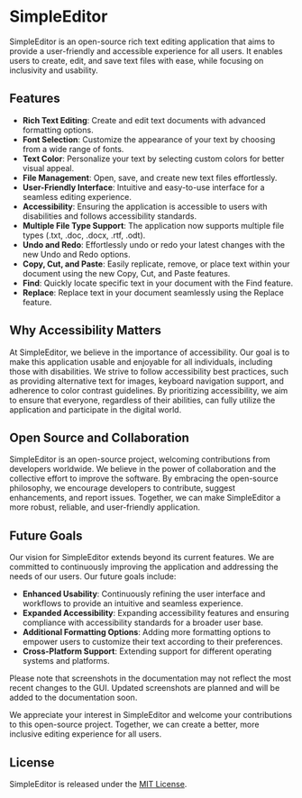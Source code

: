 # SimpleEditor

SimpleEditor is an open-source rich text editing application that aims to provide a user-friendly and accessible experience for all users. It enables users to create, edit, and save text files with ease, while focusing on inclusivity and usability.

## Features

- **Rich Text Editing**: Create and edit text documents with advanced formatting options.
- **Font Selection**: Customize the appearance of your text by choosing from a wide range of fonts.
- **Text Color**: Personalize your text by selecting custom colors for better visual appeal.
- **File Management**: Open, save, and create new text files effortlessly.
- **User-Friendly Interface**: Intuitive and easy-to-use interface for a seamless editing experience.
- **Accessibility**: Ensuring the application is accessible to users with disabilities and follows accessibility standards.
- **Multiple File Type Support**: The application now supports multiple file types (.txt, .doc, .docx, .rtf, .odt).
- **Undo and Redo**: Effortlessly undo or redo your latest changes with the new Undo and Redo options.
- **Copy, Cut, and Paste**: Easily replicate, remove, or place text within your document using the new Copy, Cut, and Paste features.
- **Find**: Quickly locate specific text in your document with the Find feature.
- **Replace**: Replace text in your document seamlessly using the Replace feature.

## Why Accessibility Matters

At SimpleEditor, we believe in the importance of accessibility. Our goal is to make this application usable and enjoyable for all individuals, including those with disabilities. We strive to follow accessibility best practices, such as providing alternative text for images, keyboard navigation support, and adherence to color contrast guidelines. By prioritizing accessibility, we aim to ensure that everyone, regardless of their abilities, can fully utilize the application and participate in the digital world.

## Open Source and Collaboration

SimpleEditor is an open-source project, welcoming contributions from developers worldwide. We believe in the power of collaboration and the collective effort to improve the software. By embracing the open-source philosophy, we encourage developers to contribute, suggest enhancements, and report issues. Together, we can make SimpleEditor a more robust, reliable, and user-friendly application.

## Future Goals

Our vision for SimpleEditor extends beyond its current features. We are committed to continuously improving the application and addressing the needs of our users. Our future goals include:

- **Enhanced Usability**: Continuously refining the user interface and workflows to provide an intuitive and seamless experience.
- **Expanded Accessibility**: Expanding accessibility features and ensuring compliance with accessibility standards for a broader user base.
- **Additional Formatting Options**: Adding more formatting options to empower users to customize their text according to their preferences.
- **Cross-Platform Support**: Extending support for different operating systems and platforms.

Please note that screenshots in the documentation may not reflect the most recent changes to the GUI. Updated screenshots are planned and will be added to the documentation soon.

We appreciate your interest in SimpleEditor and welcome your contributions to this open-source project. Together, we can create a better, more inclusive editing experience for all users.

## License

SimpleEditor is released under the [MIT License](LICENSE).
